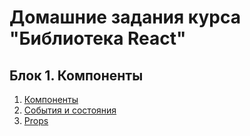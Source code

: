# Домашние задания курса "Библиотека React"

## Блок 1. Компоненты
1. [Компоненты](./components/)
2. [События и состояния](./events-state/)
3. [Props](./props/)

<!-- ## Блок 2. Продвинутые техники, одностраничные приложения -->